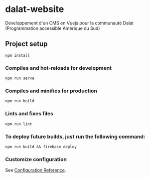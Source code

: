 # dalat-website

Développement d'un CMS en Vuejs pour la communauté Dalat (Programmation accessible Amérique du Sud)

## Project setup

```
npm install
```

### Compiles and hot-reloads for development

```
npm run serve
```

### Compiles and minifies for production

```
npm run build
```

### Lints and fixes files

```
npm run lint
```

### To deploy future builds, just run the following command:

```
npm run build && firebase deploy
```

### Customize configuration

See [Configuration Reference](https://cli.vuejs.org/config/).
